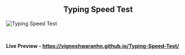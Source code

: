 <h2 align = "center">Typing Speed Test</h2>

![Typing Speed Test](https://user-images.githubusercontent.com/123082001/213897815-2d656a26-5cc5-4067-bc14-245245a47aef.png)

<br>

**Live Preview - https://vigneshwaranhn.github.io/Typing-Speed-Test/**
